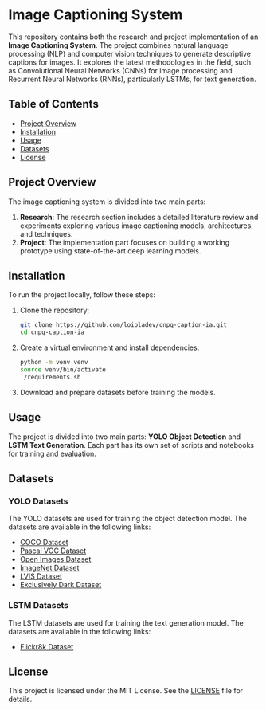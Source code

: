 # Image Captioning System

This repository contains both the research and project implementation of an **Image Captioning System**. The project combines natural language processing (NLP) and computer vision techniques to generate descriptive captions for images. It explores the latest methodologies in the field, such as Convolutional Neural Networks (CNNs) for image processing and Recurrent Neural Networks (RNNs), particularly LSTMs, for text generation.

## Table of Contents
- [Project Overview](#project-overview)
- [Installation](#installation)
- [Usage](#usage)
- [Datasets](#datasets)
- [License](#license)

## Project Overview

The image captioning system is divided into two main parts:

1. **Research**: The research section includes a detailed literature review and experiments exploring various image captioning models, architectures, and techniques.
2. **Project**: The implementation part focuses on building a working prototype using state-of-the-art deep learning models.

## Installation

To run the project locally, follow these steps:

1. Clone the repository:
   ```bash
   git clone https://github.com/loioladev/cnpq-caption-ia.git
   cd cnpq-caption-ia
   ```

2. Create a virtual environment and install dependencies:
   ```bash
   python -m venv venv
   source venv/bin/activate
   ./requirements.sh
   ```

3. Download and prepare datasets before training the models.

## Usage

The project is divided into two main parts: **YOLO Object Detection** and **LSTM Text Generation**. Each part has its own set of scripts and notebooks for training and evaluation.

## Datasets

### YOLO Datasets

The YOLO datasets are used for training the object detection model. The datasets are available in the following links:

- [COCO Dataset](https://cocodataset.org/)
- [Pascal VOC Dataset](http://host.robots.ox.ac.uk/pascal/VOC/)
- [Open Images Dataset](https://storage.googleapis.com/openimages/web/index.html)
- [ImageNet Dataset](http://www.image-net.org/)
- [LVIS Dataset](https://www.lvisdataset.org/)
- [Exclusively Dark Dataset](https://exclusivelydark.com/)

### LSTM Datasets

The LSTM datasets are used for training the text generation model. The datasets are available in the following links:

- [Flickr8k Dataset](https://www.kaggle.com/adityajn105/flickr8k)

## License

This project is licensed under the MIT License. See the [LICENSE](LICENSE) file for details.

